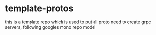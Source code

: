 # template-protos
this is a template repo which is used to put all proto need to create grpc servers, following googles mono repo model
